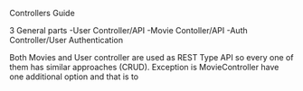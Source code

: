 Controllers Guide

3 General parts
-User Controller/API
-Movie Contoller/API
-Auth Controller/User Authentication

Both Movies and User controller are used as REST Type API so every one of them has similar approaches (CRUD).
Exception is MovieController have one additional option and that is to 